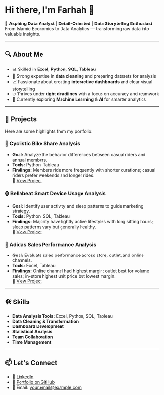 # Hi there, I'm Farhah 👋

🎯 **Aspiring Data Analyst** | **Detail-Oriented** | **Data Storytelling Enthusiast**  
From Islamic Economics to Data Analytics — transforming raw data into valuable insights.

---

## 🔍 About Me
- 📊 Skilled in **Excel**, **Python**, **SQL**, **Tableau**
- 🧹 Strong expertise in **data cleaning** and preparing datasets for analysis
- 📈 Passionate about creating **interactive dashboards** and clear visual storytelling
- ⏱ Thrives under **tight deadlines** with a focus on accuracy and teamwork
- 🤖 Currently exploring **Machine Learning** & **AI** for smarter analytics

---

## 💼 Projects
Here are some highlights from my portfolio:

### 🚴 Cyclistic Bike Share Analysis
- **Goal:** Analyze the behavior differences between casual riders and annual members.
- **Tools:** Python, Tableau  
- **Findings:** Members ride more frequently with shorter durations; casual riders prefer weekends and longer rides.  
🔗 [View Project](https://github.com/Happy-Code-byFarhah/data-analyst-portfolio/tree/main/Cyclistic)

### ⌚ Bellabeat Smart Device Usage Analysis
- **Goal:** Identify user activity and sleep patterns to guide marketing strategy.  
- **Tools:** Python, SQL, Tableau  
- **Findings:** Majority have lightly active lifestyles with long sitting hours; sleep patterns vary but generally healthy.  
🔗 [View Project](https://github.com/Happy-Code-byFarhah/data-analyst-portfolio/tree/main/Bellabeat)

### 👟 Adidas Sales Performance Analysis
- **Goal:** Evaluate sales performance across store, outlet, and online channels.  
- **Tools:** Excel, Tableau  
- **Findings:** Online channel had highest margin; outlet best for volume sales; in-store highest unit price but lowest margin.  
🔗 [View Project](https://github.com/Happy-Code-byFarhah/data-analyst-portfolio/tree/main/Adidas%20Sales)

---

## 🛠 Skills
- **Data Analysis Tools:** Excel, Python, SQL, Tableau  
- **Data Cleaning & Transformation**  
- **Dashboard Development**  
- **Statistical Analysis**  
- **Team Collaboration**  
- **Time Management**  

---

## 📫 Let's Connect
- 💼 [LinkedIn](https://www.linkedin.com/in/your-linkedin-profile)
- 📂 [Portfolio on GitHub](https://github.com/Happy-Code-byFarhah)
- 📧 Email: your.email@example.com
